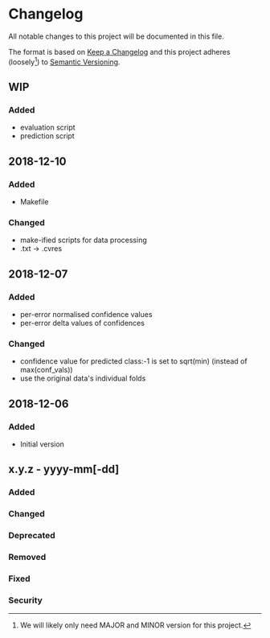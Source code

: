 # Changelog
All notable changes to this project will be documented in this file.

The format is based on [Keep a Changelog](http://keepachangelog.com/en/1.0.0/)
and this project adheres (loosely[^looseley_semver]) to [Semantic Versioning](http://semver.org/spec/v2.0.0.html).

[^looseley_semver]: We will likely only need MAJOR and MINOR version for this project.

## WIP
### Added
- evaluation script
- prediction script


## 2018-12-10
### Added
- Makefile

### Changed
- make-ified scripts for data processing
- .txt -> .cvres


## 2018-12-07
### Added
- per-error normalised confidence values
- per-error delta values of confidences

### Changed
- confidence value for predicted class:-1 is set to sqrt(min) (instead of
	max(conf_vals))
- use the original data's individual folds


## 2018-12-06
### Added
- Initial version


## x.y.z - yyyy-mm[-dd]
### Added
### Changed
### Deprecated
### Removed
### Fixed
### Security
